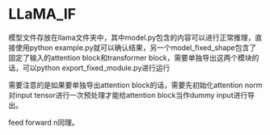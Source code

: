 # LLaMA_IF

模型文件存放在llama文件夹中，其中model.py包含的内容可以进行正常推理，直接使用python example.py就可以确认结果，另一个model_fixed_shape包含了固定了输入的attention block和transformer block，需要单独导出这两个模块的话，可以python export_fixed_module.py进行运行

需要注意的是如果要单独导出attention block的话，需要先初始化attention norm对input tensor进行一次预处理才能给attention block当作dummy input进行导出。

feed forward n同理。